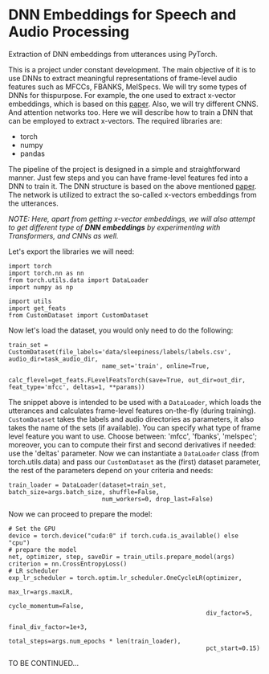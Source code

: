 # DNN Embeddings for Speech and Audio Processing
Extraction of DNN embeddings from utterances using PyTorch.

This is a project under constant development. The main objective of it is to use DNNs to extract meaningful representations of frame-level audio features such as MFCCs, FBANKS, MelSpecs. We will try some types of DNNs for thispurpose. For example, the one used to extract x-vector embeddings, which is based on this [paper](https://www.danielpovey.com/files/2018_icassp_xvectors.pdf). Also, we will try different CNNS. And attention networks too.
Here we will describe how to train a DNN that can be employed to extract x-vectors.
The required libraries are:

- torch
- numpy
- pandas

The pipeline of the project is designed in a simple and straightforward manner. Just few steps and you can have frame-level features fed into a DNN to train it. The DNN structure is based on the above mentioned [paper](https://www.danielpovey.com/files/2018_icassp_xvectors.pdf). The network is utilized to extract the so-called x-vectors embeddings from the utterances. 

*NOTE: Here, apart from getting x-vector embeddings, we will also attempt to get different type of **DNN embeddings** by experimenting with Transformers, and CNNs as well.*

Let's export the libraries we will need:

```
import torch
import torch.nn as nn
from torch.utils.data import DataLoader
import numpy as np

import utils
import get_feats
from CustomDataset import CustomDataset
```

Now let's load the dataset, you would only need to do the following:

```
train_set = CustomDataset(file_labels='data/sleepiness/labels/labels.csv', audio_dir=task_audio_dir, 
                          name_set='train', online=True,
                          calc_flevel=get_feats.FLevelFeatsTorch(save=True, out_dir=out_dir, feat_type='mfcc', deltas=1, **params))

```

The snippet above is intended to be used with a `DataLoader`, which loads the utterances and calculates frame-level features on-the-fly (during training). `CustomDataset` takes the labels and audio directories as parameters, it also takes the name of the sets (if available). You can specify what type of frame level feature you want to use. Choose between: 'mfcc', 'fbanks', 'melspec'; moreover, you can to compute their first and second derivatives if needed: use the 'deltas' parameter. Now we can instantiate a `DataLoader` class (from torch.utils.data) and pass our `CustomDataset` as the (first) dataset parameter, the rest of the parameters depend on your criteria and needs:

```                       
train_loader = DataLoader(dataset=train_set, batch_size=args.batch_size, shuffle=False,
                          num_workers=0, drop_last=False)
```

Now we can proceed to prepare the model:

```
# Set the GPU
device = torch.device("cuda:0" if torch.cuda.is_available() else "cpu")
# prepare the model
net, optimizer, step, saveDir = train_utils.prepare_model(args)
criterion = nn.CrossEntropyLoss()
# LR scheduler
exp_lr_scheduler = torch.optim.lr_scheduler.OneCycleLR(optimizer,
                                                       max_lr=args.maxLR,
                                                       cycle_momentum=False,
                                                       div_factor=5,
                                                       final_div_factor=1e+3,
                                                       total_steps=args.num_epochs * len(train_loader),
                                                       pct_start=0.15)
```

TO BE CONTINUED...
